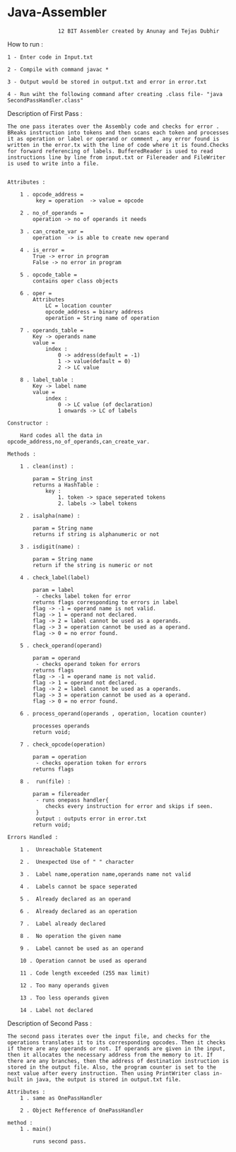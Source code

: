 # Java-Assembler
					
					12 BIT Assembler created by Anunay and Tejas Dubhir

How to run :

	1 - Enter code in Input.txt

	2 - Compile with command javac *

	3 - Output would be stored in output.txt and error in error.txt

	4 - Run wiht the following command after creating .class file- "java SecondPassHandler.class"


Description of First Pass : 

	The one pass iterates over the Assembly code and checks for error . BReaks instruction into tokens and then scans each token and processes it as operation or label or operand or comment , any error found is written in the error.tx with the line of code where it is found.Checks for forward referencing of labels. BufferedReader is used to read instructions line by line from input.txt or Filereader and FileWriter is used to write into a file.
	

	Attributes : 

		1 . opcode_address = 
			 key = operation  -> value = opcode

		2 . no_of_operands = 
			operation -> no of operands it needs

		3 . can_create_var = 
			operation  -> is able to create new operand

		4 . is_error = 
			True -> error in program
			False -> no error in program

		5 . opcode_table = 
			contains oper class objects

		6 . oper =
			Attributes
				LC = location counter
				opcode_address = binary address
				operation = String name of operation

		7 . operands_table = 
			Key -> operands name
	        value =
		        index :
		            0 -> address(default = -1)
		            1 -> value(default = 0)
		            2 -> LC value

		8 . label_table :
	        Key -> label name
	        value =
	        	index :
	            	0 -> LC value (of declaration)
	            	1 onwards -> LC of labels

	Constructor :

		Hard codes all the data in opcode_address,no_of_operands,can_create_var.

	Methods :

		1 . clean(inst) : 

			param = String inst
			returns a HashTable :
			 	key :
			 		1. token -> space seperated tokens
			 		2. labels -> label tokens

		2 . isalpha(name) : 

			param = String name
			returns if string is alphanumeric or not

		3 . isdigit(name) : 

			param = String name
			return if the string is numeric or not

		4 . check_label(label)

			param = label
			 - checks label token for error
			returns flags corresponding to errors in label
			flag -> -1 = operand name is not valid.
	        flag -> 1 = operand not declared.
	        flag -> 2 = label cannot be used as a operands.
	        flag -> 3 = operation cannot be used as a operand.
	        flag -> 0 = no error found.

	    5 . check_operand(operand)

	    	param = operand
	    	 - checks operand token for errors
	    	returns flags
	    	flag -> -1 = operand name is not valid.
	        flag -> 1 = operand not declared.
	        flag -> 2 = label cannot be used as a operands.
	        flag -> 3 = operation cannot be used as a operand.
	        flag -> 0 = no error found.

	    6 . process_operand(operands , operation, location counter)

	    	processes operands
	    	return void;

	    7 . check_opcode(operation)

	    	param = operation
	    	 - checks operation token for errors
	    	returns flags

	    8 .  run(file) : 

	    	param = filereader
	    	 - runs onepass handler{
	    	 	checks every instruction for error and skips if seen.
	    	 }
	    	 output : outputs error in error.txt
	    	return void;

	Errors Handled :

		1 .  Unreachable Statement
		
		2 .  Unexpected Use of " " character
		
		3 .  Label name,operation name,operands name not valid
		
		4 .  Labels cannot be space seperated
		
		5 .  Already declared as an operand
		
		6 .  Already declared as an operation
		
		7 .  Label already declared
		
		8 .  No operation the given name
		
		9 .  Label cannot be used as an operand
		
		10 . Operation cannot be used as operand
		
		11 . Code length exceeded (255 max limit)
		
		12 . Too many operands given
		
		13 . Too less operands given

		14 . Label not declared

Description of Second Pass : 

	The second pass iterates over the input file, and checks for the operations translates it to its corresponding opcodes. Then it checks if there are any operands or not. If operands are given in the input, then it allocates the necessary address from the memory to it. If there are any branches, then the address of destination instruction is stored in the output file. Also, the program counter is set to the next value after every instruction. Then using PrintWriter class in-built in java, the output is stored in output.txt file.

	Attributes : 
		1 . same as OnePassHandler

		2 . Object Refference of OnePassHandler

	method : 
		1 . main()

			runs second pass.
